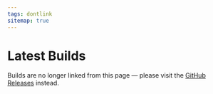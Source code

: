 ```yaml
---
tags: dontlink
sitemap: true
---
```


# Latest Builds

Builds are no longer linked from this page — please visit the [GitHub Releases](https://github.com/yggdrasil-network/yggdrasil-go/releases) instead.
